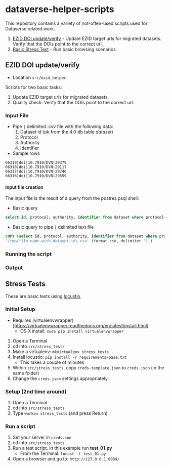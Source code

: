 # dataverse-helper-scripts

This repository contains a variety of not-often-used scripts used for Dataverse related work.


1.  [EZID DOI update/verify](#ezid-doi-updateverify) - Update EZID target urls for migrated datasets.  Verify that the DOIs point to the correct url.
2. [Basic Stress Test](#stress-test) - Run basic browsing scenarios

## EZID DOI update/verify

* Location ```src/ezid_helper```

Scripts for two basic tasks:
  1. Update EZID target urls for migrated datasets.  
  2. Quality check: Verify that the DOIs point to the correct url.

### Input File

- Pipe ```|``` delimited .csv file with the following data:
  1.  Dataset id (pk from the 4.0 db table *dataset*)
  2.  Protocol 
  3.  Authority
  4.  Identifier
- Sample rows
```text
66319|doi|10.7910/DVN|29379
66318|doi|10.7910/DVN|29117
66317|doi|10.7910/DVN|28746
66316|doi|10.7910/DVN|29559
```

#### Input file creation

The input file is the result of a query from the postres psql shell:

* Basic query
```sql
select id, protocol, authority, identifier from dataset where protocol='doi' and authority='10.7910/DVN' order by id desc;
```

* Basic query to pipe ```|``` delimited text file

```sql
COPY (select id, protocol, authority, identifier from dataset where protocol='doi' and authority='10.7910/DVN' order by id desc) TO
'/tmp/file-name-with-dataset-ids.csv' (format csv, delimiter '|')
```

### Running the script

### Output


## Stress Tests

These are basic tests using [locustio](http://docs.locust.io/en/latest/quickstart.html).

### Initial Setup


- Requires (virtualenvwrapper)[https://virtualenvwrapper.readthedocs.org/en/latest/install.html]
    - OS X install: ```sudo pip install virtualenvwrapper```

1. Open a Terminal    
1. cd into ```src/stress_tests```
1. Make a virtualenv: ```mkvirtualenv stress_tests```
1. Install locustio: ```pip install -r requirements/base.txt```
    - This takes a couple of minutes
1. Within ```src/stress_tests```, copy ```creds-template.json``` to ```creds.json``` (in the same folder)
1. Change the ```creds.json``` settings appropriately.

### Setup (2nd time around)

1. Open a Terminal    
1. cd into ```src/stress_tests```
1. Type ```workon stress_tests``` (and press Return)

### Run a script

1. Set your server in ```creds.son```
1. cd into ```src/stress_tests```
1. Run a test script.  In this example run **test_01.py**
    - From the Terminal: ```locust -f test_01.py```
1. Open a browser and go to: ```http://127.0.0.1:8089/```    
